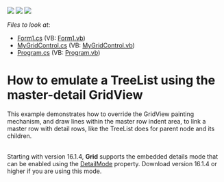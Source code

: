 <!-- default badges list -->
![](https://img.shields.io/endpoint?url=https://codecentral.devexpress.com/api/v1/VersionRange/128628371/13.1.4%2B)
[![](https://img.shields.io/badge/Open_in_DevExpress_Support_Center-FF7200?style=flat-square&logo=DevExpress&logoColor=white)](https://supportcenter.devexpress.com/ticket/details/E2290)
[![](https://img.shields.io/badge/📖_How_to_use_DevExpress_Examples-e9f6fc?style=flat-square)](https://docs.devexpress.com/GeneralInformation/403183)
<!-- default badges end -->
<!-- default file list -->
*Files to look at*:

* [Form1.cs](./CS/Q260885/Form1.cs) (VB: [Form1.vb](./VB/Q260885/Form1.vb))
* [MyGridControl.cs](./CS/Q260885/MyGridControl.cs) (VB: [MyGridControl.vb](./VB/Q260885/MyGridControl.vb))
* [Program.cs](./CS/Q260885/Program.cs) (VB: [Program.vb](./VB/Q260885/Program.vb))
<!-- default file list end -->
# How to emulate a TreeList  using the master-detail GridView


<p>This example demonstrates how to override the GridView painting mechanism, and draw lines within the master row indent area, to link a master row with detail rows, like the TreeList does for parent node and its children.<br><br></p>
<p>Starting with version 16.1.4, <strong>Grid</strong> supports the embedded details mode that can be enabled using the <a href="https://documentation.devexpress.com/WindowsForms/DevExpressXtraGridViewsGridGridOptionsDetail_DetailModetopic.aspx">DetailMode</a> property. Download version 16.1.4 or higher if you are using this mode.</p>

<br/>



